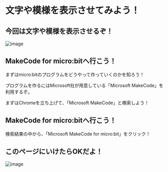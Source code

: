 # 文字や模様を表示させてみよう！

## 今回は文字や模様を表示させるぞ！

![image](https://raw.githubusercontent.com/newcreator-org/textbook-ja/master/microbit/src/text-and-pattern/123133242848.png)

## MakeCode for micro:bitへ行こう！

まずはmicro:bitのプログラムをどうやって作っていくのかを知ろう！

プログラムを作るにはMicrosoft社が用意している「Microsoft MakeCode」を利用するぞ。

まずはChromeを立ち上げて、「Microsoft MakeCode」と検索しよう！

## MakeCode for micro:bitへ行こう！

検索結果の中から、「Microsoft MakeCode for micro:bit」をクリック！

## このページにいけたらOKだよ！

![image](https://raw.githubusercontent.com/newcreator-org/textbook-ja/master/microbit/src/text-and-pattern/3242422145352.png)

